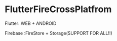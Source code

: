 # FlutterFireCrossPlatfrom
Flutter: WEB + ANDROID 

Firebase :FireStore + Storage(SUPPORT FOR ALL!!)
